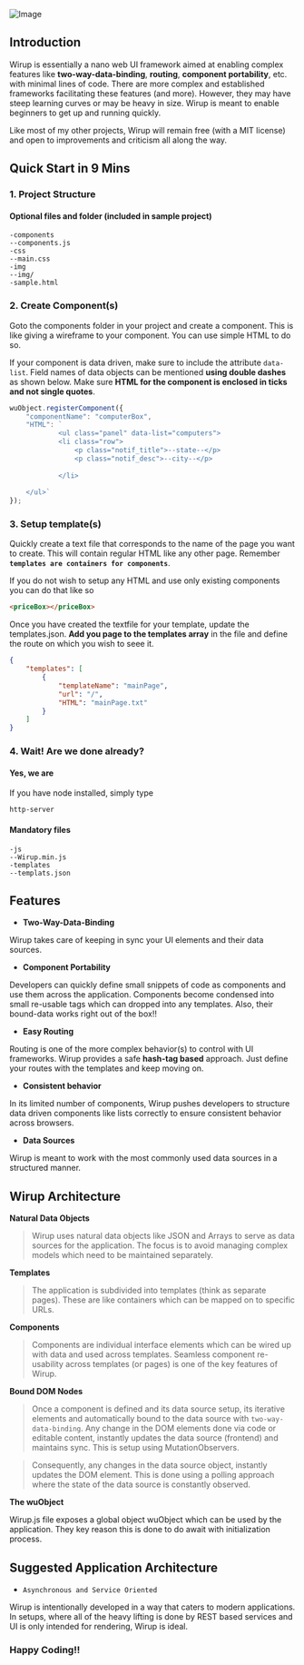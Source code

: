 ﻿![Image](https://raw.githubusercontent.com/razaibi/Wirup/master/projectArtwork/Logo.png)

## Introduction

Wirup is essentially a nano web UI framework aimed at enabling complex features like **two-way-data-binding**, **routing**, **component portability**, etc. with minimal lines of code. There are more complex and established frameworks facilitating these features (and more). However, they may have steep learning curves or may be heavy in size. Wirup is meant to enable beginners to get up and running quickly.

Like most of my other projects, Wirup will remain free (with a MIT license) and open to improvements and criticism all along the way. 

## Quick Start in 9 Mins

### 1. Project Structure

#### Optional files and folder (included in sample project)
```
-components
--components.js
-css
--main.css
-img
--img/
-sample.html
```

### 2. Create Component(s)
Goto the components folder in your project and create a component. This is like giving a wireframe to your component. You can use simple HTML to do so.

If your component is data driven, make sure to include the attribute `data-list`. Field names of data objects can be mentioned **using double dashes** as shown below.
Make sure **HTML for the component is enclosed in ticks and not single quotes**.

```js
wuObject.registerComponent({
    "componentName": "computerBox",
    "HTML": `
            <ul class="panel" data-list="computers">
            <li class="row">
                <p class="notif_title">--state--</p>
                <p class="notif_desc">--city--</p>
                
            </li>
                            
    </ul>`
});
```

### 3. Setup template(s)


Quickly create a text file that corresponds to the name of the page you want to create. This will contain regular HTML like any other page. Remember **`templates are containers for components`**.

If you do not wish to setup any HTML and use only existing components you can do that like so

```html
<priceBox></priceBox>
```

Once you have created the textfile for your template, update the templates.json. **Add you page to the templates array** in the file and define the route on which you wish to seee it. 


```json
{
    "templates": [
        {
            "templateName": "mainPage",
            "url": "/",
            "HTML": "mainPage.txt"
        }
    ]
}
```

### 4. Wait! Are we done already? 

#### Yes, we are ####

If you have node installed, simply type

```console
http-server
```


#### Mandatory files
```
-js
--Wirup.min.js
-templates
--templats.json
```

## Features

- **Two-Way-Data-Binding**

Wirup takes care of keeping in sync your UI elements and their data sources. 

- **Component Portability**

Developers can quickly define small snippets of code as components and use them across the application. Components become condensed into small re-usable tags which can dropped into any templates. Also, their bound-data works right out of the box!!

- **Easy Routing**

Routing is one of the more complex behavior(s) to control with UI frameworks. Wirup provides a safe **hash-tag based** approach. Just define your routes with the templates and keep moving on.

- **Consistent behavior**

In its limited number of components, Wirup pushes developers to structure data driven components like lists correctly to ensure consistent behavior across browsers.

- **Data Sources**

Wirup is meant to work with the most commonly used data sources in a structured manner.


## Wirup Architecture

**Natural Data Objects**

>Wirup uses natural data objects like JSON and Arrays to serve as data sources for the application. The focus is to avoid managing complex models which need to be maintained separately. 

**Templates**

>The application is subdivided into templates (think as separate pages). These are like containers which can be mapped on to specific URLs.

**Components**

>Components are individual interface elements which can be wired up with data and used across templates. Seamless component re-usability across templates (or pages) is one of the key features of Wirup.

**Bound DOM Nodes**

>Once a component is defined and its data source setup, its iterative elements and automatically bound to the data source with `two-way-data-binding`. Any change in the DOM elements done via code or editable content, instantly updates the data source (frontend) and maintains sync. This is setup using MutationObservers. 

>Consequently, any changes in the data source object, instantly updates the DOM element. This is done using a polling approach where the state of the data source is constantly observed.

**The wuObject**

Wirup.js file exposes a global object wuObject which can be used by the application. They key reason this is done to do await with initialization process.

## Suggested Application Architecture

- `Asynchronous and Service Oriented`

Wirup is intentionally developed in a way that caters to modern applications. In setups, where all of the heavy lifting is done by REST based services and UI is only intended for rendering, Wirup is ideal.


### Happy Coding!!